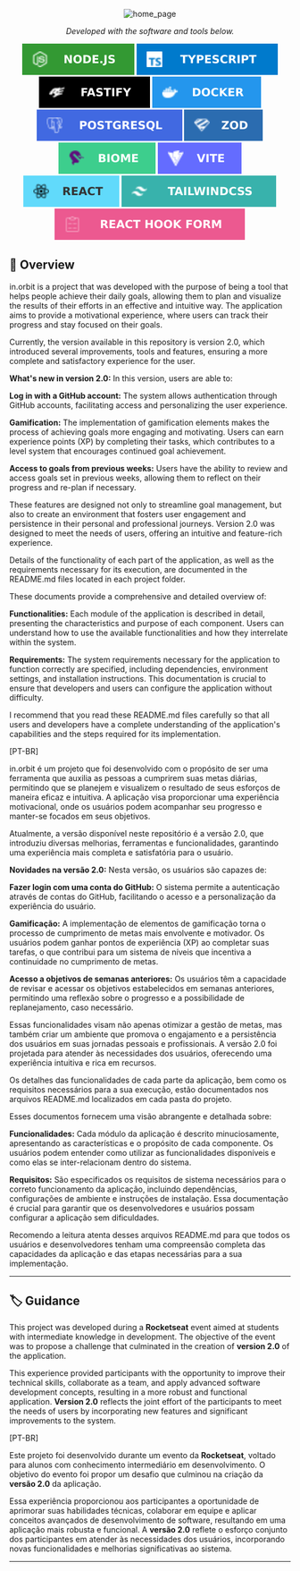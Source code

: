 <p align="center">
  <img src="img.shields.io/image/thumbnail.PNG" width="500" alt="home_page" /></a>
</p>

<p align="center">
		<em>Developed with the software and tools below.</em>
</p>

<p align="center">
    <img src="img.shields.io/badge/node.svg?style=flat&logo=node&logoColor=white" alt="node">
    <img src="img.shields.io/badge/typeScript.svg?style=flat&logo=typeScript&logoColor=white" alt="typeScript">
    <img src="img.shields.io/badge/fastify.svg?style=flat&logo=fastify&logoColor=white" alt="fastify">
    <img src="img.shields.io/badge/docker.svg?style=flat&logo=docker&logoColor=white" alt="docker">
    <img src="img.shields.io/badge/postgresql.svg?style=flat&logo=postgresql&logoColor=white" alt="postgresql">
    <img src="img.shields.io/badge/zod.svg?style=flat&logo=zod&logoColor=white" alt="zod">
    <br>
    <img src="img.shields.io/badge/biome.svg?style=flat&logo=biome&logoColor=white" alt="biome">
    <img src="img.shields.io/badge/vite.svg?style=flat&logo=vite&logoColor=white" alt="vite">
    <img src="img.shields.io/badge/react.svg?style=flat&logo=react&logoColor=white" alt="react">
    <img src="img.shields.io/badge/tailwindcss.svg?style=flat&logo=tailwindcss&logoColor=white" alt="tailwindcss">
    <img src="img.shields.io/badge/react_hook_form.svg?style=flat&logo=react_hook_form&logoColor=white" alt="react_hook_form">

</p>

## 📝 Overview

in.orbit is a project that was developed with the purpose of being a tool that helps people achieve their daily goals, allowing them to plan and visualize the results of their efforts in an effective and intuitive way. The application aims to provide a motivational experience, where users can track their progress and stay focused on their goals.

Currently, the version available in this repository is version 2.0, which introduced several improvements, tools and features, ensuring a more complete and satisfactory experience for the user.

**What's new in version 2.0:**
In this version, users are able to:

**Log in with a GitHub account:** The system allows authentication through GitHub accounts, facilitating access and personalizing the user experience.

**Gamification:** The implementation of gamification elements makes the process of achieving goals more engaging and motivating. Users can earn experience points (XP) by completing their tasks, which contributes to a level system that encourages continued goal achievement.

**Access to goals from previous weeks:** Users have the ability to review and access goals set in previous weeks, allowing them to reflect on their progress and re-plan if necessary.

These features are designed not only to streamline goal management, but also to create an environment that fosters user engagement and persistence in their personal and professional journeys. Version 2.0 was designed to meet the needs of users, offering an intuitive and feature-rich experience.

Details of the functionality of each part of the application, as well as the requirements necessary for its execution, are documented in the README.md files located in each project folder.

These documents provide a comprehensive and detailed overview of:

**Functionalities:** Each module of the application is described in detail, presenting the characteristics and purpose of each component. Users can understand how to use the available functionalities and how they interrelate within the system.

**Requirements:** The system requirements necessary for the application to function correctly are specified, including dependencies, environment settings, and installation instructions. This documentation is crucial to ensure that developers and users can configure the application without difficulty.

I recommend that you read these README.md files carefully so that all users and developers have a complete understanding of the application's capabilities and the steps required for its implementation.

[PT-BR]

in.orbit é um projeto que foi desenvolvido com o propósito de ser uma ferramenta que auxilia as pessoas a cumprirem suas metas diárias, permitindo que se planejem e visualizem o resultado de seus esforços de maneira eficaz e intuitiva. A aplicação visa proporcionar uma experiência motivacional, onde os usuários podem acompanhar seu progresso e manter-se focados em seus objetivos.

Atualmente, a versão disponível neste repositório é a versão 2.0, que introduziu diversas melhorias, ferramentas e funcionalidades, garantindo uma experiência mais completa e satisfatória para o usuário.

**Novidades na versão 2.0:**
Nesta versão, os usuários são capazes de:

**Fazer login com uma conta do GitHub:** O sistema permite a autenticação através de contas do GitHub, facilitando o acesso e a personalização da experiência do usuário.

**Gamificação:** A implementação de elementos de gamificação torna o processo de cumprimento de metas mais envolvente e motivador. Os usuários podem ganhar pontos de experiência (XP) ao completar suas tarefas, o que contribui para um sistema de níveis que incentiva a continuidade no cumprimento de metas.

**Acesso a objetivos de semanas anteriores:** Os usuários têm a capacidade de revisar e acessar os objetivos estabelecidos em semanas anteriores, permitindo uma reflexão sobre o progresso e a possibilidade de replanejamento, caso necessário.

Essas funcionalidades visam não apenas otimizar a gestão de metas, mas também criar um ambiente que promova o engajamento e a persistência dos usuários em suas jornadas pessoais e profissionais. A versão 2.0 foi projetada para atender às necessidades dos usuários, oferecendo uma experiência intuitiva e rica em recursos.

Os detalhes das funcionalidades de cada parte da aplicação, bem como os requisitos necessários para a sua execução, estão documentados nos arquivos README.md localizados em cada pasta do projeto.

Esses documentos fornecem uma visão abrangente e detalhada sobre:

**Funcionalidades:** Cada módulo da aplicação é descrito minuciosamente, apresentando as características e o propósito de cada componente. Os usuários podem entender como utilizar as funcionalidades disponíveis e como elas se inter-relacionam dentro do sistema.

**Requisitos:** São especificados os requisitos de sistema necessários para o correto funcionamento da aplicação, incluindo dependências, configurações de ambiente e instruções de instalação. Essa documentação é crucial para garantir que os desenvolvedores e usuários possam configurar a aplicação sem dificuldades.

Recomendo a leitura atenta desses arquivos README.md para que todos os usuários e desenvolvedores tenham uma compreensão completa das capacidades da aplicação e das etapas necessárias para a sua implementação.

---
 
## 🏷️ Guidance

This project was developed during a **Rocketseat** event aimed at students with intermediate knowledge in development. The objective of the event was to propose a challenge that culminated in the creation of **version 2.0** of the application.

This experience provided participants with the opportunity to improve their technical skills, collaborate as a team, and apply advanced software development concepts, resulting in a more robust and functional application. **Version 2.0** reflects the joint effort of the participants to meet the needs of users by incorporating new features and significant improvements to the system.

[PT-BR]

Este projeto foi desenvolvido durante um evento da **Rocketseat**, voltado para alunos com conhecimento intermediário em desenvolvimento. O objetivo do evento foi propor um desafio que culminou na criação da **versão 2.0** da aplicação.

Essa experiência proporcionou aos participantes a oportunidade de aprimorar suas habilidades técnicas, colaborar em equipe e aplicar conceitos avançados de desenvolvimento de software, resultando em uma aplicação mais robusta e funcional. A **versão 2.0** reflete o esforço conjunto dos participantes em atender às necessidades dos usuários, incorporando novas funcionalidades e melhorias significativas ao sistema.

---